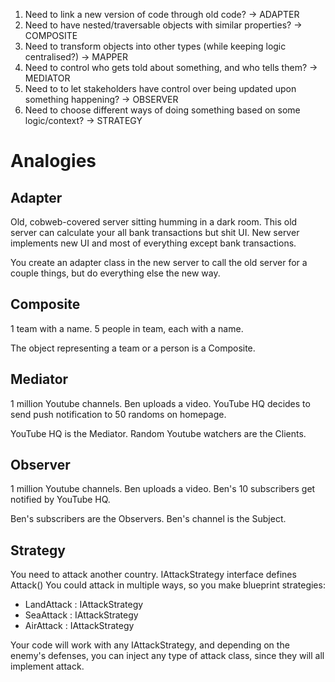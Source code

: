 1. Need to link a new version of code through old code? -> ADAPTER
2. Need to have nested/traversable objects with similar properties? -> COMPOSITE
3. Need to transform objects into other types (while keeping logic centralised?) -> MAPPER
4. Need to control who gets told about something, and who tells them? -> MEDIATOR
5. Need to to let stakeholders have control over being updated upon something happening? -> OBSERVER
6. Need to choose different ways of doing something based on some logic/context? -> STRATEGY

# Analogies

## Adapter
Old, cobweb-covered server sitting humming in a dark room.
This old server can calculate your all bank transactions but shit UI.
New server implements new UI and most of everything except bank transactions.

You create an adapter class in the new server to call the old server for a couple things, but do everything else the new way.

## Composite
1 team with a name.
5 people in team, each with a name.

The object representing a team or a person is a Composite.

## Mediator
1 million Youtube channels.
Ben uploads a video.
YouTube HQ decides to send push notification to 50 randoms on homepage.

YouTube HQ is the Mediator.
Random Youtube watchers are the Clients.

## Observer
1 million Youtube channels.
Ben uploads a video.
Ben's 10 subscribers get notified by YouTube HQ.

Ben's subscribers are the Observers.
Ben's channel is the Subject.

## Strategy
You need to attack another country. IAttackStrategy interface defines Attack()
You could attack in multiple ways, so you make blueprint strategies:
- LandAttack : IAttackStrategy
- SeaAttack : IAttackStrategy
- AirAttack : IAttackStrategy

Your code will work with any IAttackStrategy, and depending on the enemy's defenses, you can inject any type of attack class, since they will all implement attack.
